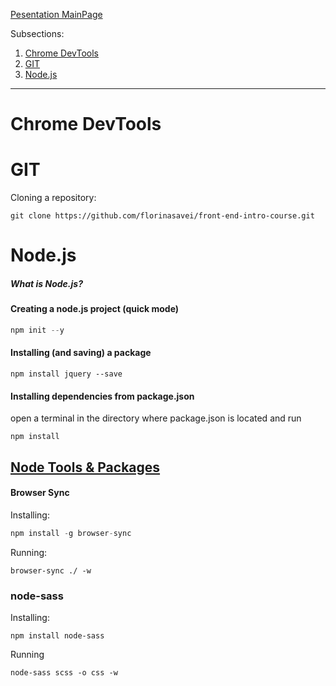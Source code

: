 [Pesentation MainPage](readme.md)

Subsections:

1. [Chrome DevTools](#devTools)
2. [GIT](#git)
3. [Node.js](#node)



---



<h1 id="devTools">Chrome DevTools</h1>









<h1 id="git">GIT</h1>



Cloning a repository:

```
git clone https://github.com/florinasavei/front-end-intro-course.git
```



<h1 id="node">Node.js</h1>



##### What is Node.js?





#### Creating a node.js project (quick mode)

```javascript
npm init --y
```

#### Installing (and saving) a package

```
npm install jquery --save
```

#### Installing dependencies from package.json

open a terminal in the directory where package.json is located and run

```
npm install
```







## <u>Node Tools & Packages</u>



#### Browser Sync



Installing:

```javascript
npm install -g browser-sync
```



Running: 

```
browser-sync ./ -w
```







### **node-sass**



Installing:

```
npm install node-sass
```

Running 

```
node-sass scss -o css -w
```






